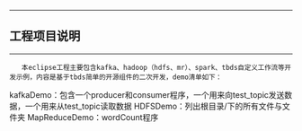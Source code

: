 ***
## 工程项目说明
***
       本eclipse工程主要包含kafka、hadoop（hdfs、mr）、spark、tbds自定义工作流等开发示例，内容是基于tbds简单的开源组件的二次开发，demo清单如下：

kafkaDemo：包含一个producer和consumer程序，一个用来向test_topic发送数据，一个用来从test_topic读取数据
HDFSDemo：列出根目录/下的所有文件与文件夹
MapReduceDemo：wordCount程序
